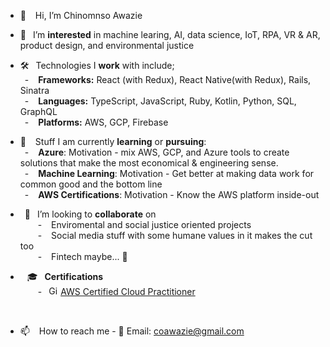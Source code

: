 - 👋 &ensp; Hi, I’m Chinomnso Awazie

- 👀 &ensp;I’m <strong>interested</strong> in machine learing, AI, data science, IoT, RPA, VR & AR, product design, and environmental justice

- 🛠 &ensp;Technologies I <strong>work</strong> with include;<br/>
&ensp;- &ensp;  <strong>Frameworks:</strong> React (with Redux), React Native(with Redux), Rails, Sinatra<br/>
&ensp;- &ensp;  <strong>Languages:</strong> TypeScript, JavaScript, Ruby, Kotlin, Python, SQL, GraphQL <br/>
&ensp;- &ensp;  <strong>Platforms:</strong> AWS, GCP, Firebase <br/>

- 🌱 &ensp; Stuff I am currently <strong>learning</strong> or <strong>pursuing</strong>:<br/>
&ensp;- &ensp; <strong>Azure</strong>: Motivation - mix AWS, GCP, and Azure tools to create solutions that make the most economical & engineering sense.<br/>
&ensp;- &ensp; <strong>Machine Learning</strong>: Motivation - Get better at making data work for common good and the bottom line<br/>
&ensp;- &ensp; <strong>AWS Certifications</strong>: Motivation - Know the AWS platform inside-out

- &ensp;💞️ &ensp;I’m looking to <strong>collaborate</strong> on <br/>
&ensp;&ensp;&ensp;&ensp;- &ensp; Enviromental and social justice oriented projects<br/>
&ensp;&ensp;&ensp;&ensp;- &ensp; Social media stuff with some humane values in it makes the cut too<br/>
&ensp;&ensp;&ensp;&ensp;- &ensp; Fintech maybe... 🤔

- &ensp; 🎓 &ensp;<strong>Certifications</strong> <br/>
&ensp;&ensp;&ensp;&ensp;- &ensp;<img src="https://images.credly.com/size/340x340/images/68468004-5a85-4f3b-bc58-590773979486/AWS-CloudPractitioner-2020.png" alt="Girl in a jacket" width="15" height="15">   <a href="https://www.w3schools.com" target=_blank>AWS Certified Cloud Practitioner</a>
 <br/>


- 📫 &ensp; How to reach me - 📨 Email: coawazie@gmail.com

<!-- <img src="https://github-readme-stats.vercel.app/api?username=chinomnsoawazie&count_private=true&show_icons=true" alt="Girl in a jacket" width="500" height="200"> -->
